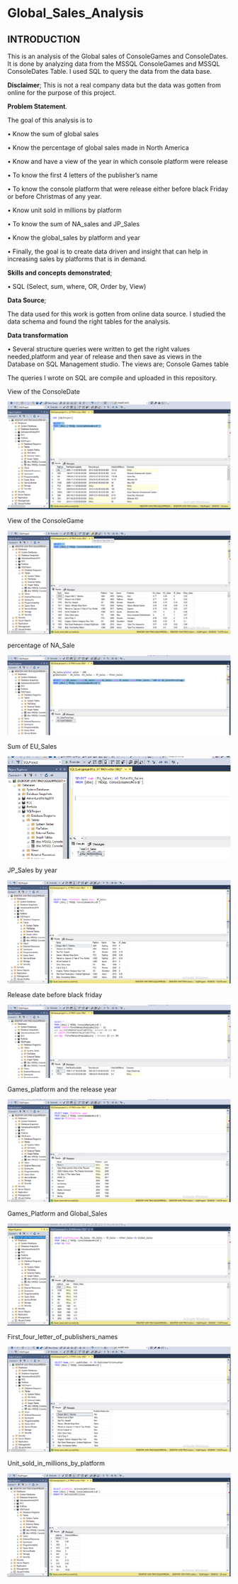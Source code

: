 # Global_Sales_Analysis

## INTRODUCTION

This is an analysis of the Global sales of ConsoleGames and ConsoleDates. It is done by analyzing data from the MSSQL ConsoleGames and MSSQL ConsoleDates Table. I used SQL to query the data from the data base.

**Disclaimer**; This is not a real company data but the data was gotten from online for the purpose of this project.

**Problem Statement**.

The goal of this analysis is to

•	Know the sum of global sales

•	Know the percentage of global sales made in North America

•	Know and have a view of the year in which console platform were release

•	To know the first 4 letters of the publisher’s name

•	To know the console platform that were release either before black Friday or before Christmas of any year. 

•	Know unit sold in millions by platform

•	To know the sum of NA_sales and JP_Sales

•	Know the global_sales by platform and year

•	Finally, the goal is to create data driven and insight that can help in increasing sales by platforms that is in demand.

**Skills and concepts demonstrated**;

•	SQL (Select, sum, where, OR, Order by, View)

**Data Source**;

The data used for this work is gotten from online data source. I studied the data schema and found the right tables for the analysis. 

**Data transformation** 

•	Several structure queries were written to get the right values needed,platform and year of release and then save as views in the Database on SQL Management studio. The views are;
Console Games table

The queries I wrote on SQL are compile and uploaded in this repository.

View of the ConsoleDate 

![](Data_for_console_date.png)

View of the ConsoleGame

![](Data_view_console_game.png)

percentage of NA_Sale

![](D-percentage_of_NA_sales.png)

Sum of EU_Sales

![](D_EU_sales.png)

JP_Sales by year

![](D_JP_sales.png)

Release date before black friday

![](D_black_friday.png)

Games_platform and the release year

![](D_game_by_platform_year.png)

Games_Platform and Global_Sales

![](D_global_sales_year.png)

First_four_letter_of_publishers_names

![](D_publishers.png)

Unit_sold_in_millions_by_platform

![](D_unit_sold.png)




























